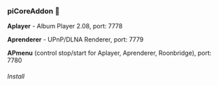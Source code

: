
### piCoreAddon 👋

**Aplayer** - Album Player 2.08, port: 7778

**Aprenderer** - UPnP/DLNA Renderer, port: 7779

**APmenu** (control stop/start for Aplayer, Aprenderer, Roonbridge), port: 7780

###### Install
> 
> 

####





